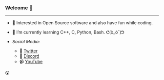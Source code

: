 ### Welcome 👋

---

- 🔭 Interested in Open Source software and also have fun while coding.

- 🌱 I’m currently learning C++, C, Python, Bash.  ᕦ(ò_óˇ)ᕤ

- *Social Media:*
  - 💬 [Twitter](https://twitter.com/@benjaminfretez)
  - 💬 [Discord](https://discord.gg/FgZYVKwTN4) 
  - 📹 [YouTube](https://youtube.com/@benjaminfretez)

😲
